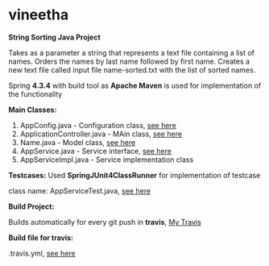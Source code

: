 # vineetha
**String Sorting Java Project**

Takes as a parameter a string that represents a text file containing a list of names.
Orders the names by last name followed by first name.
Creates a new text file called input file name-sorted.txt with the list of sorted names.

Spring **4.3.4** with build tool as **Apache Maven** is used for implementation of the functionality

**Main Classes:**
1. AppConfig.java - Configuration class, [see here](https://github.com/vineethathomas/Vineetha/tree/master/String-Sorting/src/main/java/com/string/sorting/config)
2. ApplicationController.java - MAin class, [see here](https://github.com/vineethathomas/Vineetha/tree/master/String-Sorting/src/main/java/com/string/sorting/controller)
3. Name.java - Model class, [see here](https://github.com/vineethathomas/Vineetha/tree/master/String-Sorting/src/main/java/com/string/sorting/model)
4. AppService.java - Service interface, [see here](https://github.com/vineethathomas/Vineetha/tree/master/String-Sorting/src/main/java/com/string/sorting/service)
5. AppServiceImpl.java - Service implementation class

**Testcases:**
Used **SpringJUnit4ClassRunner** for implementation of testcase

class name: AppServiceTest.java, [see here](https://github.com/vineethathomas/Vineetha/tree/master/String-Sorting/src/test/java/com/string/sorting/service)

**Build Project:**

Builds automatically for every git push in **travis**, [My Travis](https://travis-ci.org/vineethathomas/Vineetha)

**Build file for travis:**

.travis.yml, [see here](https://github.com/vineethathomas/Vineetha/blob/master/.travis.yml)


